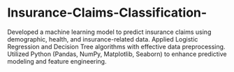 # Insurance-Claims-Classification-
Developed a machine learning model to predict insurance claims using demographic, health, and insurance-related data. Applied Logistic Regression and Decision Tree algorithms with effective data preprocessing. Utilized Python (Pandas, NumPy, Matplotlib, Seaborn) to enhance predictive modeling and feature engineering. 
